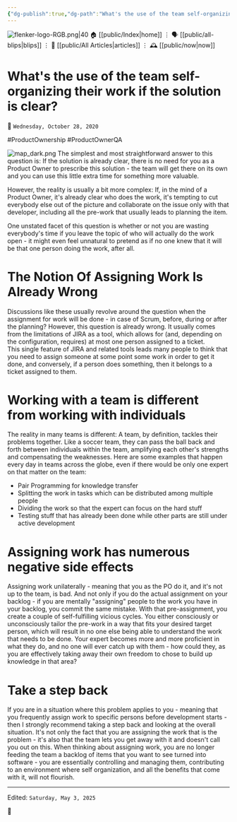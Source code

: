 ```yaml
---
{"dg-publish":true,"dg-path":"What's the use of the team self-organizing their work if the solution is clear?.md","dg-permalink":"po_qa/whats-the-use-of-self-org-if-the-competencies-are-clear/","permalink":"/po_qa/whats-the-use-of-self-org-if-the-competencies-are-clear/","title":"What's the use of the team self-organizing their work if the solution is clear?"}
---
```



<div class="transclusion internal-embed is-loaded"><div class="markdown-embed">




![flenker-logo-RGB.png|40](/img/user/attachments/flenker-logo-RGB.png)
🏠 [[public/Index\|home]]  ⋮ 🗣️ [[public/all-blips\|blips]] ⋮  📝 [[public/All Articles\|articles]]  ⋮ 🕰️ [[public/now\|now]]


</div></div>


# What's the use of the team self-organizing their work if the solution is clear?
<p><span>📆 <code>Wednesday, October 28, 2020</code></span></p>
#ProductOwnership #ProductOwnerQA

![map_dark.png](/img/user/attachments/map_dark.png)
The simplest and most straightforward answer to this question is: If the solution is already clear, there is no need for you as a Product Owner to prescribe this solution - the team will get there on its own and you can use this little extra time for something more valuable.

However, the reality is usually a bit more complex: If, in the mind of a Product Owner, it's already clear who does the work, it's tempting to cut everybody else out of the picture and collaborate on the issue only with that developer, including all the pre-work that usually leads to planning the item.

One unstated facet of this question is whether or not you are wasting everybody's time if you leave the topic of who will actually do the work open - it might even feel unnatural to pretend as if no one knew that it will be that one person doing the work, after all.

# The Notion Of Assigning Work Is Already Wrong  
Discussions like these usually revolve around the question when the assignment for work will be done - in case of Scrum, before, during or after the planning? However, this question is already wrong. It usually comes from the limitations of JIRA as a tool, which allows for (and, depending on the configuration, requires) at most one person assigned to a ticket.  
This single feature of JIRA and related tools leads many people to think that you need to assign someone at some point some work in order to get it done, and conversely, if a person does something, then it belongs to a ticket assigned to them.

# Working with a team is different from working with individuals  
The reality in many teams is different: A team, by definition, tackles their problems together. Like a soccer team, they can pass the ball back and forth between individuals within the team, amplifying each other's strengths and compensating the weaknesses.
Here are some examples that happen every day in teams across the globe, even if there would be only one expert on that matter on the team:

- Pair Programming for knowledge transfer
- Splitting the work in tasks which can be distributed among multiple people
- Dividing the work so that the expert can focus on the hard stuff
- Testing stuff that has already been done while other parts are still under active development

# Assigning work has numerous negative side effects  
Assigning work unilaterally - meaning that you as the PO do it, and it's not up to the team, is bad. And not only if you do the actual assignment on your backlog - if you are mentally "assigning" people to the work you have in your backlog, you commit the same mistake.
With that pre-assignment, you create a couple of self-fulfilling vicious cycles. You either consciously or unconsciously tailor the pre-work in a way that fits your desired target person, which will result in no one else being able to understand the work that needs to be done.
Your expert becomes more and more proficient in what they do, and no one will ever catch up with them - how could they, as you are effectively taking away their own freedom to chose to build up knowledge in that area?

# Take a step back  
If you are in a situation where this problem applies to you - meaning that you frequently assign work to specific persons before development starts - then I strongly recommend taking a step back and looking at the overall situation. It's not only the fact that you are assigning the work that is the problem - it's also that the team lets you get away with it and doesn't call you out on this. When thinking about assigning work, you are no longer feeding the team a backlog of items that you want to see turned into software - you are essentially controlling and managing them, contributing to an environment where self organization, and all the benefits that come with it, will not flourish.


- - -
<p><span>Edited: <code>Saturday, May 3, 2025</code></span></p>
👾
